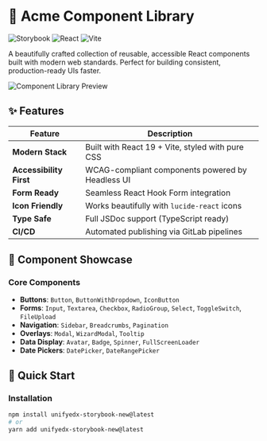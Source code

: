# 🎨 Acme Component Library

![Storybook](https://img.shields.io/badge/-Storybook-FF4785?logo=storybook&logoColor=white)
![React](https://img.shields.io/badge/-React-61DAFB?logo=react&logoColor=white)
![Vite](https://img.shields.io/badge/-Vite-646CFF?logo=vite&logoColor=white)

A beautifully crafted collection of reusable, accessible React components built with modern web standards. Perfect for building consistent, production-ready UIs faster.

![Component Library Preview](https://placehold.co/1200x600/111827/FFFFFF?text=Acme+Component+Library+Preview)

## ✨ Features

| Feature                 | Description                                      |
| ----------------------- | ------------------------------------------------ |
| **Modern Stack**        | Built with React 19 + Vite, styled with pure CSS |
| **Accessibility First** | WCAG-compliant components powered by Headless UI |
| **Form Ready**          | Seamless React Hook Form integration             |
| **Icon Friendly**       | Works beautifully with `lucide-react` icons      |
| **Type Safe**           | Full JSDoc support (TypeScript ready)            |
| **CI/CD**               | Automated publishing via GitLab pipelines        |

## 🧩 Component Showcase

### Core Components

- **Buttons**: `Button`, `ButtonWithDropdown`, `IconButton`
- **Forms**: `Input`, `Textarea`, `Checkbox`, `RadioGroup`, `Select`, `ToggleSwitch`, `FileUpload`
- **Navigation**: `Sidebar`, `Breadcrumbs`, `Pagination`
- **Overlays**: `Modal`, `WizardModal`, `Tooltip`
- **Data Display**: `Avatar`, `Badge`, `Spinner`, `FullScreenLoader`
- **Date Pickers**: `DatePicker`, `DateRangePicker`

## 🚀 Quick Start

### Installation

```bash
npm install unifyedx-storybook-new@latest
# or
yarn add unifyedx-storybook-new@latest
```
